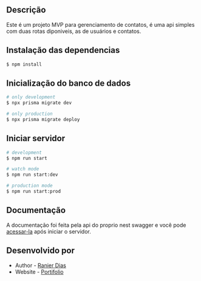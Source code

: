 ## Descrição

Este é um projeto MVP para gerenciamento de contatos, é uma api simples com duas rotas diponiveis, as de usuários e contatos.

## Instalação das dependencias

```bash
$ npm install
```

## Inicialização do banco de dados

```bash
# only development
$ npx prisma migrate dev

# only production
$ npx prisma migrate deploy
```

## Iniciar servidor

```bash
# development
$ npm run start

# watch mode
$ npm run start:dev

# production mode
$ npm run start:prod
```

## Documentação

A documentação foi feita pela api do proprio nest swagger e você pode [acessar-la](http://localhost:5000/docs) após iniciar o servidor.

## Desenvolvido por

- Author - [Ranier Dias](https://www.linkedin.com/in/ranier-dias/)
- Website - [Portifolio](https://portfolio-cyan-theta-24.vercel.app/)
